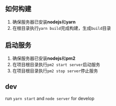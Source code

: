 ## 如何构建

1. 确保服务器已安装**nodejs**和**yarn**
2. 在根目录执行`yarn build`完成构建，生成`build`目录

## 启动服务

1. 确保服务器已安装**nodejs**和**pm2**
2. 在项目根目录执行`pm2 start server`启动服务
3. 在项目根目录执行`pm2 stop server`停止服务

## dev

run `yarn start` and `node server` for develop
